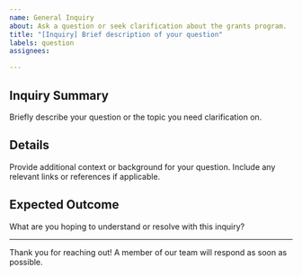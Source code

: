 ```yaml
---
name: General Inquiry
about: Ask a question or seek clarification about the grants program.
title: "[Inquiry] Brief description of your question"
labels: question
assignees: 

---
```


## Inquiry Summary
Briefly describe your question or the topic you need clarification on.

## Details
Provide additional context or background for your question. Include any relevant links or references if applicable.

## Expected Outcome
What are you hoping to understand or resolve with this inquiry?

---

Thank you for reaching out! A member of our team will respond as soon as possible.
